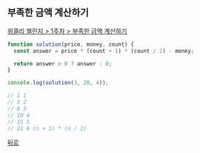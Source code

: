 ## 부족한 금액 계산하기

[위클리 챌린지 > 1주차 > 부족한 금액 계산하기](https://programmers.co.kr/learn/courses/30/lessons/82612)

```js
function solution(price, money, count) {
  const answer = price * (count + 1) * (count / 2) - money;

  return answer > 0 ? answer : 0;
}

console.log(solution(3, 20, 4));

// 1 1
// 3 2
// 6 3
// 10 4
// 15 5
// 21 6 (n + 1) * (n / 2)
```

[뒤로](https://github.com/SeongYongLee/TIL/tree/main/Algorithm/Programmers)
